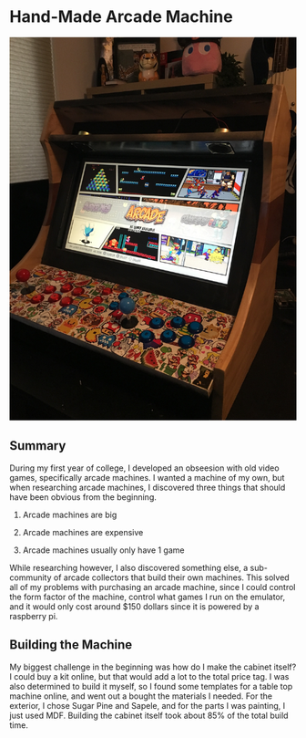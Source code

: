 # Hand-Made Arcade Machine
![Arcade Machine Menu](https://github.com/robby-latourette/Portfolio/blob/main/Arcade%20Machine/Photo%20Gallery/menu.jpg "Arcade Machine Menu")

## Summary
During my first year of college, I developed an obseesion with old video games, specifically arcade machines. 
I wanted a machine of my own, but when researching arcade machines, I discovered three things that should have been obvious from the beginning.

1) Arcade machines are big

2) Arcade machines are expensive

3) Arcade machines usually only have 1 game

While researching however, I also discovered something else, a sub-community of arcade collectors that build their own machines.
This solved all of my problems with purchasing an arcade machine, since I could control the form factor of the machine, control what games I run on the emulator, and it would only cost around $150 dollars since it is powered by a raspberry pi.

## Building the Machine
My biggest challenge in the beginning was how do I make the cabinet itself? 
I could buy a kit online, but that would add a lot to the total price tag. 
I was also determined to build it myself, so I found some templates for a table top machine online, and went out a bought the materials I needed.
For the exterior, I chose Sugar Pine and Sapele, and for the parts I was painting, I just used MDF. 
Building the cabinet itself took about 85% of the total build time. 
